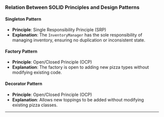 ### Relation Between SOLID Principles and Design Patterns

#### Singleton Pattern
- **Principle**: Single Responsibility Principle (SRP)
- **Explanation**: The `InventoryManager` has the sole responsibility of managing inventory, ensuring no duplication or inconsistent state.

#### Factory Pattern
- **Principle**: Open/Closed Principle (OCP)
- **Explanation**: The factory is open to adding new pizza types without modifying existing code.

#### Decorator Pattern
- **Principle**: Open/Closed Principle (OCP)
- **Explanation**: Allows new toppings to be added without modifying existing pizza classes.

---